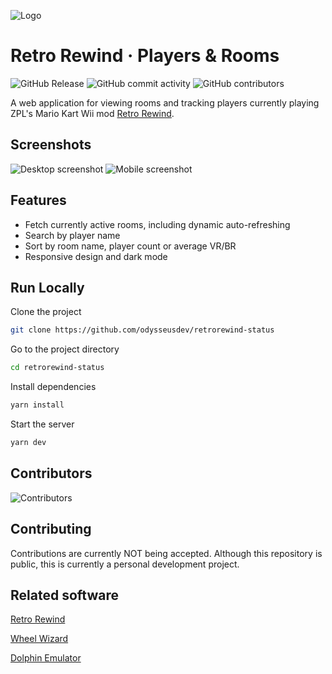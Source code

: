 ![Logo](https://retrorewind-status.vercel.app/favicon.ico)

# Retro Rewind · Players & Rooms

![GitHub Release](https://img.shields.io/github/v/release/odysseusdev/retrorewind-status?include_prereleases&color=%2304bb08)
![GitHub commit activity](https://img.shields.io/github/commit-activity/t/odysseusdev/retrorewind-status)
![GitHub contributors](https://img.shields.io/github/contributors/odysseusdev/retrorewind-status)

A web application for viewing rooms and tracking players currently playing ZPL's Mario Kart Wii mod [Retro Rewind](https://wiki.tockdom.com/wiki/Retro_Rewind).

## Screenshots

![Desktop screenshot](https://retrorewind-status.vercel.app/screenshot-desktop.png)
![Mobile screenshot](https://retrorewind-status.vercel.app/screenshot-mobile.png)

## Features

-   Fetch currently active rooms, including dynamic auto-refreshing
-   Search by player name
-   Sort by room name, player count or average VR/BR
-   Responsive design and dark mode

## Run Locally

Clone the project

```bash
git clone https://github.com/odysseusdev/retrorewind-status
```

Go to the project directory

```bash
cd retrorewind-status
```

Install dependencies

```bash
yarn install
```

Start the server

```bash
yarn dev
```

## Contributors

![Contributors](https://contrib.rocks/image?repo=odysseusdev/retrorewind-status)

## Contributing

Contributions are currently NOT being accepted. Although this repository is public, this is currently a personal development project.

## Related software

[Retro Rewind](https://wiki.tockdom.com/wiki/Retro_Rewind)

[Wheel Wizard](https://github.com/patchzyy/WheelWizard)

[Dolphin Emulator](https://dolphin-emu.org/)
